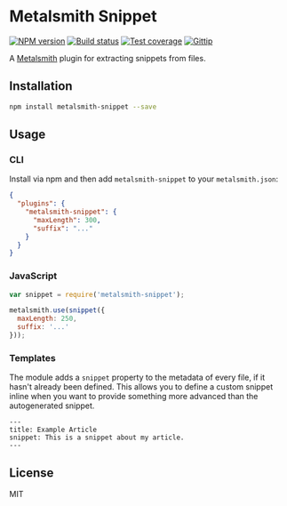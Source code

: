 # Metalsmith Snippet

[![NPM version][npm-image]][npm-url]
[![Build status][travis-image]][travis-url]
[![Test coverage][coveralls-image]][coveralls-url]
[![Gittip][gittip-image]][gittip-url]

A [Metalsmith](http://metalsmith.io/) plugin for extracting snippets from files.

## Installation

```sh
npm install metalsmith-snippet --save
```

## Usage

### CLI

Install via npm and then add `metalsmith-snippet` to your `metalsmith.json`:

```json
{
  "plugins": {
    "metalsmith-snippet": {
      "maxLength": 300,
      "suffix": "..."
    }
  }
}
```

### JavaScript

```js
var snippet = require('metalsmith-snippet');

metalsmith.use(snippet({
  maxLength: 250,
  suffix: '...'
}));
```

### Templates

The module adds a `snippet` property to the metadata of every file, if it hasn't already been defined. This allows you to define a custom snippet inline when you want to provide something more advanced than the autogenerated snippet.

```
---
title: Example Article
snippet: This is a snippet about my article.
---
```

## License

MIT

[npm-image]: https://img.shields.io/npm/v/metalsmith-snippet.svg?style=flat
[npm-url]: https://npmjs.org/package/metalsmith-snippet
[travis-image]: https://img.shields.io/travis/blakeembrey/metalsmith-snippet.svg?style=flat
[travis-url]: https://travis-ci.org/blakeembrey/metalsmith-snippet
[coveralls-image]: https://img.shields.io/coveralls/blakeembrey/metalsmith-snippet.svg?style=flat
[coveralls-url]: https://coveralls.io/r/blakeembrey/metalsmith-snippet?branch=master
[gittip-image]: https://img.shields.io/gittip/blakeembrey.svg?style=flat
[gittip-url]: https://www.gittip.com/blakeembrey
